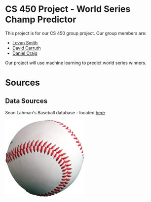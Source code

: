 # CS 450 Project - World Series Champ Predictor
This project is for our CS 450 group project.  Our group members are:
* [Levan Smith](https://github.com/levictorsmith)
* [David Carruth](https://github.com/dcarruth)
* [Daniel Craig](https://github.com/danielmartincraig)

Our project will use machine learning to predict world series winners.

# Sources
## Data Sources 
Sean Lahman's Baseball database - located [here](http://www.seanlahman.com/baseball-archive/statistics/).

![baseball](resources/baseball.png)